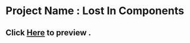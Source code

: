 # Project Name : Lost In Components

## Click [Here](https://github.com/facebook/create-react-app) to preview .
